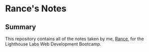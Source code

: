# Rance's Notes

## Summary

This repository contains all of the notes taken by me, [Rance](https://github.com/rancewcampbell), for the Lighthouse Labs Web Development Bootcamp.
